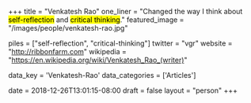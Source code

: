 +++
title = "Venkatesh Rao"
one_liner = "Changed the way I think about <mark>self-reflection</mark> and <mark>critical thinking</mark>."
featured_image = "/images/people/venkatesh-rao.jpg"

piles = ["self-reflection", "critical-thinking"]
twitter = "vgr"
website = "http://ribbonfarm.com"
wikipedia = "https://en.wikipedia.org/wiki/Venkatesh_Rao_(writer)"

data_key = 'Venkatesh-Rao'
data_categories = ['Articles']

date = 2018-12-26T13:01:15-08:00
draft = false
layout = "person"
+++

